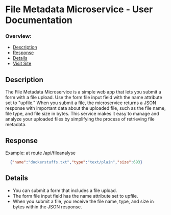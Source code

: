 # File Metadata Microservice - User Documentation
### Overview:
- [Description](#description)
- [Response](#response)
- [Details](#details)
- [Visit Site](https://obn-file-metadata-generator.onrender.com/)

## Description
The File Metadata Microservice is a simple web app that lets you submit a form with a file upload. Use the form file input field with the name attribute set to "upfile." When you submit a file, the microservice returns a JSON response with important data about the uploaded file, such as the file name, file type, and file size in bytes. This service makes it easy to manage and analyze your uploaded files by simplifying the process of retrieving file metadata.

## Response
Example:
at route /api/fileanalyse
```json
  {"name":"dockerstuffs.txt","type":"text/plain","size":693}
```

## Details
- You can submit a form that includes a file upload.
- The form file input field has the name attribute set to upfile.
- When you submit a file, you receive the file name, type, and size in bytes within the JSON response.
